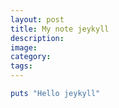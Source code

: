 ```yaml
---
layout: post
title: My note jeykyll
description:
image:
category:
tags:
---
```


```ruby
puts "Hello jeykyll"
```
